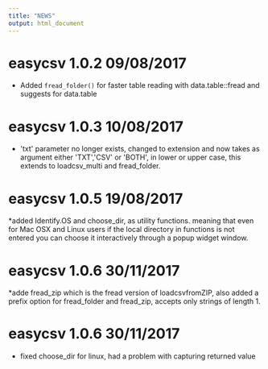 ```yaml
---
title: "NEWS"
output: html_document
---
```


# easycsv 1.0.2 09/08/2017

* Added `fread_folder()` for faster table reading with data.table::fread and suggests for data.table

# easycsv 1.0.3 10/08/2017

* 'txt' parameter no longer exists, changed to extension and now takes as argument either 'TXT','CSV' or 'BOTH', in lower or upper case, this extends to loadcsv_multi and fread_folder.

# easycsv 1.0.5 19/08/2017

*added Identify.OS and choose_dir, as utility functions.
meaning that even for Mac OSX and Linux users if the local directory in functions is not entered you can choose it interactively through a popup widget window.

# easycsv 1.0.6 30/11/2017

*adde fread_zip which is the fread version of loadcsvfromZIP, also added a prefix option for fread_folder and fread_zip, accepts only strings of length 1.


# easycsv 1.0.6 30/11/2017

* fixed choose_dir for linux, had a problem with capturing returned value
